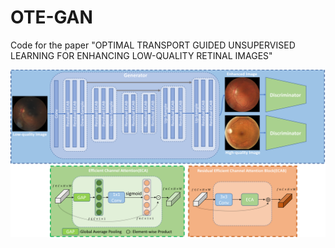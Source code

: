 # OTE-GAN
Code for the paper "OPTIMAL TRANSPORT GUIDED UNSUPERVISED LEARNING FOR ENHANCING LOW-QUALITY RETINAL IMAGES"

<img src="images/network-final.png"/>

